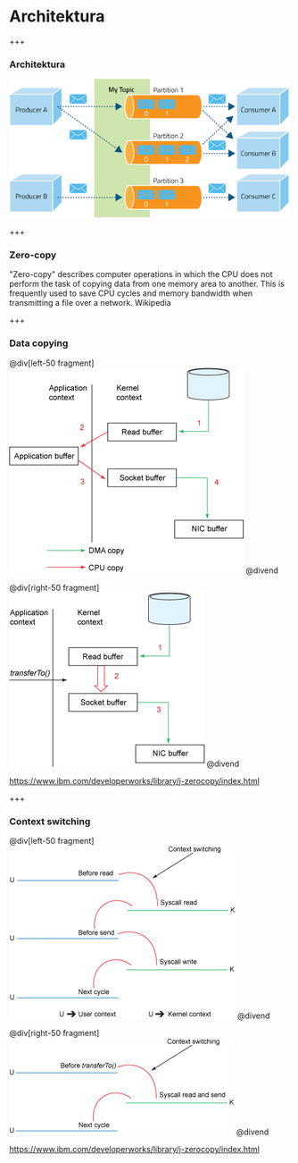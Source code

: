 
# Architektura


+++
### Architektura
![](img/architecture/kafka-architecture.png)


+++
### Zero-copy
"Zero-copy" describes computer operations in which the CPU does not perform the task of copying data from one memory area to another. This is frequently used to save CPU cycles and memory bandwidth when transmitting a file over a network. Wikipedia



+++
### Data copying

@div[left-50 fragment]
![](img/architecture/traditional-data-copying.gif)
@divend

@div[right-50 fragment]
![](img/architecture/zero-copy-data-copying.gif)
@divend

<span class="footer">https://www.ibm.com/developerworks/library/j-zerocopy/index.html</span>



+++
### Context switching

@div[left-50 fragment]
![](img/architecture/traditional-context-switching.gif)
@divend

@div[right-50 fragment]
![](img/architecture/zero-copy-context-switching.gif)
@divend

<span class="footer">https://www.ibm.com/developerworks/library/j-zerocopy/index.html</span>